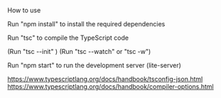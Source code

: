How to use

Run "npm install" to install the required dependencies

Run "tsc" to compile the TypeScript code

(Run "tsc --init" )
(Run "tsc --watch" or "tsc -w")

Run "npm start" to run the development server (lite-server)

https://www.typescriptlang.org/docs/handbook/tsconfig-json.html
https://www.typescriptlang.org/docs/handbook/compiler-options.html